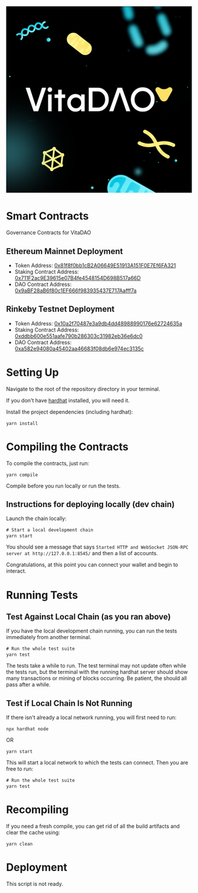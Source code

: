 # ![VitaDAO](https://github.com/VitaDAO/whitepaper/blob/master/images/VitaDAO%20Opengraph.png?raw=true) 
# Smart Contracts

Governance Contracts for VitaDAO

## Ethereum Mainnet Deployment

- Token Address: [0x81f8f0bb1cB2A06649E51913A151F0E7Ef6FA321](https://etherscan.io/token/0x81f8f0bb1cB2A06649E51913A151F0E7Ef6FA321)
- Staking Contract Address: [0x711F2ac9E39615e07B4fe4548154D698B517a66D](https://etherscan.io/address/0x711F2ac9E39615e07B4fe4548154D698B517a66D)
- DAO Contract Address: [0x9aBF28aB6f80c1EF666f983935437E717Aafff7a](https://etherscan.io/address/0x9aBF28aB6f80c1EF666f983935437E717Aafff7a)

## Rinkeby Testnet Deployment

- Token Address: [0x10a2f70487e3a9db4dd48988990176e62724635a](https://rinkeby.etherscan.io/token/0x10a2f70487e3a9db4dd48988990176e62724635a)
- Staking Contract Address: [0xddbb600e551aafe790b286303c31982eb36e6dc0](https://rinkeby.etherscan.io/address/0xddbb600e551aafe790b286303c31982eb36e6dc0)
- DAO Contract Address: [0xa582e94080a45402aa46683f08db6e974ec3135c](https://rinkeby.etherscan.io/address/0xa582e94080a45402aa46683f08db6e974ec3135c)


# Setting Up


Navigate to the root of the repository directory in your terminal. 

If you don't have [hardhat](https://hardhat.org/) installed, you will need it.

Install the project dependencies (including hardhat): 

```Shell
yarn install
```

# Compiling the Contracts

To compile the contracts, just run: 

```Shell
yarn compile
```


Compile before you run locally or run the tests. 

## Instructions for deploying locally (dev chain)

Launch the chain locally: 

```Shell
# Start a local development chain
yarn start
```

You should see a message that says `Started HTTP and WebSocket JSON-RPC server at http://127.0.0.1:8545/` and then a list of accounts. 

Congratulations, at this point you can connect your wallet and begin to interact. 


# Running Tests

## Test Against Local Chain (as you ran above)

If you have the local development chain running, you can run the tests immediately from another terminal. 

```Shell
# Run the whole test suite
yarn test
```

The tests take a while to run. The test terminal may not update often while the tests run, but the terminal with the running hardhat server should show many transactions or mining of blocks occurring. Be patient, the should all pass after a while.

## Test if Local Chain Is Not Running

If there isn't already a local network running, you will first need to run: 

```Shell 
npx hardhat node
```
OR 
```Shell
yarn start
```

This will start a local network to which the tests can connect. Then you are free to run:

```Shell
# Run the whole test suite
yarn test
```

# Recompiling

If you need a fresh compile, you can get rid of all the build artifacts and clear the cache using: 
```Shell
yarn clean
```

# Deployment

This script is not ready. 


